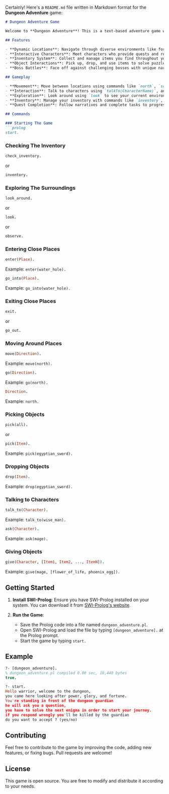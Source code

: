 Certainly! Here's a `README.md` file written in Markdown format for the **Dungeon Adventure** game:

```markdown
# Dungeon Adventure Game

Welcome to **Dungeon Adventure**! This is a text-based adventure game written in Prolog. In this game, you'll explore various mystical locations, interact with characters, collect objects, and uncover secrets on your quest for power, glory, and fortune.

## Features

- **Dynamic Locations**: Navigate through diverse environments like forests, dungeons, villages, and more.
- **Interactive Characters**: Meet characters who provide quests and rewards.
- **Inventory System**: Collect and manage items you find throughout your adventure.
- **Object Interactions**: Pick up, drop, and use items to solve puzzles and progress.
- **Boss Battles**: Face off against challenging bosses with unique narratives.

## Gameplay

- **Movement**: Move between locations using commands like `north`, `south`, `east`, and `west`.
- **Interaction**: Talk to characters using `talkTo(CharacterName)`, and give items using `give(CharacterName, [Item1, Item2, ...])`.
- **Exploration**: Look around using `look` to see your current environment and available directions.
- **Inventory**: Manage your inventory with commands like `inventory`, `pick(Item)`, and `drop(Item)`.
- **Quest Completion**: Follow narratives and complete tasks to progress through the game.

## Commands

### Starting The Game
```prolog
start.
```

### Checking The Inventory
```prolog
check_inventory.
```
or
```prolog
inventory.
```

### Exploring The Surroundings
```prolog
look_around.
```
or
```prolog
look.
```
or
```prolog
observe.
```

### Entering Close Places
```prolog
enter(Place).
```
Example: `enter(water_hole).`
```prolog
go_into(Place).
```
Example: `go_into(water_hole).`

### Exiting Close Places
```prolog
exit.
```
or
```prolog
go_out.
```

### Moving Around Places
```prolog
move(Direction).
```
Example: `move(north).`
```prolog
go(Direction).
```
Example: `go(north).`
```prolog
Direction.
```
Example: `north.`

### Picking Objects
```prolog
pick(all).
```
or
```prolog
pick(Item).
```
Example: `pick(egyptian_sword).`

### Dropping Objects
```prolog
drop(Item).
```
Example: `drop(egyptian_sword).`

### Talking to Characters
```prolog
talk_to(Character).
```
Example: `talk_to(wise_man).`
```prolog
ask(Character).
```
Example: `ask(mage).`

### Giving Objects
```prolog
give(Character, [Item1, Item2, ..., ItemN]).
```
Example: `give(mage, [flower_of_life, phoenix_egg]).`

## Getting Started

1. **Install SWI-Prolog**: Ensure you have SWI-Prolog installed on your system. You can download it from [SWI-Prolog's website](https://www.swi-prolog.org/Download.html).

2. **Run the Game**:
    - Save the Prolog code into a file named `dungeon_adventure.pl`.
    - Open SWI-Prolog and load the file by typing `[dungeon_adventure].` at the Prolog prompt.
    - Start the game by typing `start.`

## Example

```prolog
?- [dungeon_adventure].
% dungeon_adventure.pl compiled 0.00 sec, 10,440 bytes
true.

?- start.
Hello warrior, welcome to the dungeon,
you came here looking after power, glory, and fortune.
You're standing in front of the dungeon guardian
he will ask you a question,
you have to solve the next enigma in order to start your journey.
if you respond wrongly you'll be killed by the guardian
do you want to accept ? (yes/no)
```

## Contributing

Feel free to contribute to the game by improving the code, adding new features, or fixing bugs. Pull requests are welcome!

## License

This game is open source. You are free to modify and distribute it according to your needs.
```
